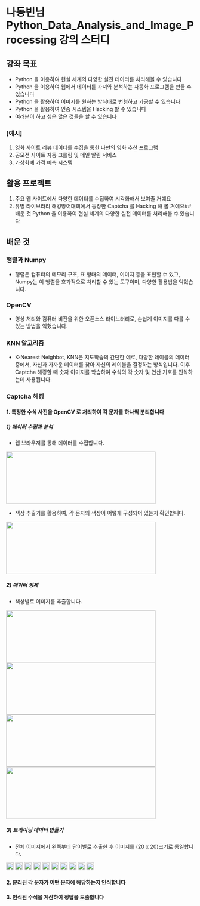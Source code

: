 # 나동빈님 Python_Data_Analysis_and_Image_Processing 강의 스터디

## 강좌 목표
* Python 을 이용하여 현실 세계의 다양한 실전 데이터를 처리해볼 수 있습니다
* Python 을 이용하여 웹에서 데이터를 가져와 분석하는 자동화 프로그램을 만들 수 있습니다
* Python 을 활용하여 이미지를 원하는 방식대로 변형하고 가공할 수 있습니다
* Python 을 활용하여 인증 시스템을 Hacking 할 수 있습니다
* 여러분이 하고 싶은 많은 것들을 할 수 있습니다
### [예시] 
1) 영화 사이트 리뷰 데이터를 수집을 통한 나만의 영화 추천 프로그램
2) 공모전 사이트 자동 크롤링 및 메일 알림 서비스
3) 가상화폐 가격 예측 시스템

## 활용 프로젝트 
1. 주요 웹 사이트에서 다양한 데이터를 수집하여 시각화해서 보여줄 거예요
2. 유명 라이브러리 해킹방어대회에서 등장한 Captcha 를 Hacking 해 볼 거예요## 배운 것
 Python 을 이용하여 현실 세계의 다양한 실전 데이터를 처리해볼 수 있습니다


## 배운 것
### 행렬과 Numpy
* 행렬은 컴퓨터의 메모리 구조, 표 형태의 데이터, 이미지 등을 표현할 수 있고, Numpy는 이 행렬을 효과적으로 처리할 수 있는 도구이며, 다양한 활용법을 익혔습니다.

### OpenCV 
* 영상 처리와 컴퓨터 비전을 위한 오픈소스 라이브러리로, 손쉽게 이미지를 다룰 수 있는 방법을 익혔습니다. 

### KNN 알고리즘
* K-Nearest Neighbot, KNN은 지도학습의 간단한 예로, 다양한 레이블의 데이터 중에서, 자신과 가까운 데이터를 찾아 자신의 레이블을 결정하는 방식입니다. 이후 Captcha 해킹할 때 숫자 이미지를 학습하여 수식의 각 숫자 및 연산 기호를 인식하는데 사용됩니다.

### Captcha 해킹
#### 1. 특정한 수식 사진을 OpenCV 로 처리하여 각 문자를 하나씩 분리합니다
##### 1) 데이터 수집과 분석
* 웹 브라우저를 통해 데이터를 수집합니다. 
<img src="https://user-images.githubusercontent.com/20950569/161182942-d709f322-519e-4719-b01b-b0ab05e10f52.png" width="400" height="140"/>

* 색상 추출기를 활용하여, 각 문자의 색상이 어떻게 구성되어 있는지 확인합니다.
<img src="https://user-images.githubusercontent.com/20950569/161183567-d838720c-8022-4040-b1e7-4d3a18a4a51a.png" width="400" height="140"/>

##### 2) 데이터 정제
* 색상별로 이미지를 추출합니다.
<img src="https://user-images.githubusercontent.com/20950569/161184288-a247ad1f-75aa-4472-831d-d810aba10970.png" width="400" height="140"/>
<img src="https://user-images.githubusercontent.com/20950569/161184404-032bb97f-d494-452a-a244-d91a67f59fde.png" width="400" height="140"/>
<img src="https://user-images.githubusercontent.com/20950569/161184140-8d67143a-1ef7-4ef4-ba54-4fb992309c0d.png" width="400" height="140"/>
<img src="https://user-images.githubusercontent.com/20950569/161184145-30be672c-89e8-4812-813c-6d37a4b1401c.png" width="400" height="140"/>

##### 3) 트레이닝 데이터 만들기
* 전체 이미지에서 왼쪽부터 단어별로 추출한 후 이미지를 (20 x 20)크기로 통일합니다.
<img src="https://user-images.githubusercontent.com/20950569/161185361-6a1bd244-2110-4c44-b93f-c0fa8dcadafa.png" width="20" height="20"/>
<img src="https://user-images.githubusercontent.com/20950569/161185362-6117f9f7-e776-45c1-a736-ad84fc27beec.png" width="20" height="20"/>
<img src="https://user-images.githubusercontent.com/20950569/161185364-fcd54d92-7944-4446-acaf-2e37d7633baf.png" width="20" height="20"/>
<img src="https://user-images.githubusercontent.com/20950569/161185365-10b96e39-3467-42a8-a8ea-93b2ea5d5742.png" width="20" height="20"/>
<img src="https://user-images.githubusercontent.com/20950569/161185368-169ff5c6-7c82-4521-9b88-1d975dd04f3e.png" width="20" height="20"/>

<img src="https://user-images.githubusercontent.com/20950569/161185361-6a1bd244-2110-4c44-b93f-c0fa8dcadafa.png" width="20" height="20"/>
<img src="https://user-images.githubusercontent.com/20950569/161185361-6a1bd244-2110-4c44-b93f-c0fa8dcadafa.png" width="20" height="20"/>
<img src="https://user-images.githubusercontent.com/20950569/161185361-6a1bd244-2110-4c44-b93f-c0fa8dcadafa.png" width="20" height="20"/>
<img src="https://user-images.githubusercontent.com/20950569/161185361-6a1bd244-2110-4c44-b93f-c0fa8dcadafa.png" width="20" height="20"/>
<img src="https://user-images.githubusercontent.com/20950569/161185361-6a1bd244-2110-4c44-b93f-c0fa8dcadafa.png" width="20" height="20"/>


#### 2. 분리된 각 문자가 어떤 문자에 해당하는지 인식합니다
#### 3. 인식된 수식을 계산하여 정답을 도출합니다
